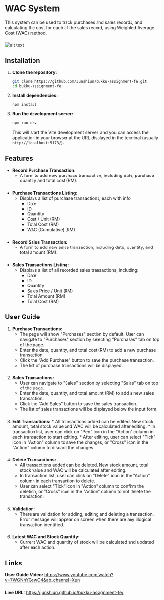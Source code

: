 # WAC System

This system can be used to track purchases and sales records, and calculating the cost for each of the sales record, using Weighted Average Cost (WAC) method.
###
![alt text](https://drive.usercontent.google.com/download?id=1hOAtYoE38I6ziCUY0Ipp5BgdRhEXQ7zs)
###

## Installation

1.  **Clone the repository:**

    ```bash
    git clone https://github.com/Junshiun/bukku-assignment-fe.git
    cd bukku-assignment-fe
    ```

2.  **Install dependencies:**

    ```bash
    npm install
    ```

3.  **Run the development server:**

    ```bash
    npm run dev
    ```

    This will start the Vite development server, and you can access the application in your browser at the URL displayed in the terminal (usually `http://localhost:5173/`).

## Features

* **Record Purchase Transaction:**
    * A form to add new purchase transaction, including date, purchase quantity and total cost (RM).
###
* **Purchase Transactions Listing:**
    * Displays a list of purchase transactions, each with info:
	    * Date
	    * ID
	    * Quantity
	    * Cost / Unit (RM)
	    * Total Cost (RM)
	    * WAC (Cumulative) (RM)
###
* **Record Sales Transaction:**
    * A form to add new sales transaction, including date, quantity, and total amount (RM).
###
* **Sales Transactions Listing:**
    * Displays a list of all recorded sales transactions, including:
        * Date
        * ID
        * Quantity
        * Sales Price / Unit (RM)
        * Total Amount (RM)
        * Total Cost (RM)

## User Guide

1.  **Purchase Transactions:**
    * The page will show "Purchases" section by default. User can navigate to "Purchases" section by selecting "Purchases" tab on top of the page.
    * Enter the date, quantity, and total cost (RM) to add a new purchase transaction.
    * Click the “Add Purchase” button to save the purchase transaction.
    * The list of purchase transactions will be displayed.
###
2.  **Sales Transactions:**
    * User can navigate to "Sales" section by selecting "Sales" tab on top of the page.
    * Enter the date, quantity, and total amount (RM) to add a new sales transaction.
    * Click the “Add Sales” button to save the sales transaction.
    * The list of sales transactions will be displayed below the input form.
###
 3.  **Edit Transactions:**
	* All transactions added can be edited. New stock amount, total stock value and WAC will be calculated after editing.
	* In transaction list, user can click on "Pen" icon in the "Action" column in each transaction to start editing.
	* After editing, user can select "Tick" icon in "Action" column to save the changes, or "Cross" icon in the "Action" column to discard the changes.
###
4.  **Delete Transactions:**
	* All transactions added can be deleted. New stock amount, total stock value and WAC will be calculated after editing.
	* In transaction list, user can click on "Delete" icon in the "Action" column in each transaction to delete.
	* User can select "Tick" icon in "Action" column to confirm the deletion, or "Cross" icon in the "Action" column to not delete the transaction.
###
5.  **Validation:**
	* There are validation for adding, editing and deleting a transaction. Error message will appear on screen when there are any illogical transaction identified.
###
6.  **Latest WAC and Stock Quantity:**
	* Current WAC and quantity of stock will be calculated and updated after each action.

## Links
**User  Guide Video:** https://www.youtube.com/watch?v=7WGNhYGswC4&ab_channel=Xun
###
**Live URL:** https://junshiun.github.io/bukku-assignment-fe/
